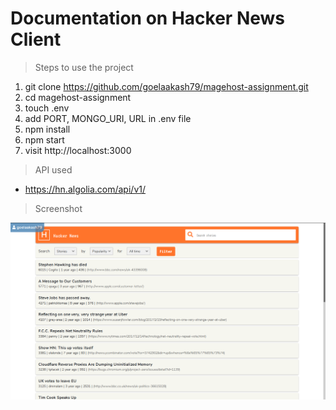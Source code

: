 # Documentation on Hacker News Client

> Steps to use the project
1. git clone https://github.com/goelaakash79/magehost-assignment.git
2. cd magehost-assignment
3. touch .env
4. add PORT, MONGO_URI, URL in .env file
5. npm install
6. npm start
7. visit http://localhost:3000

> API used
* https://hn.algolia.com/api/v1/

> Screenshot


![screenshot after the user is authenticated](https://raw.githubusercontent.com/goelaakash79/magehost-assignment/master/public/images/screenshot.png?token=AcnZtADRKoxBHvI6vzxdA9O9ugnyDiD5ks5cmnf5wA==)

